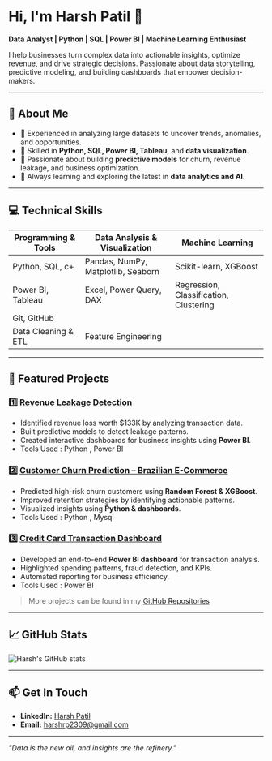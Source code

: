 # Hi, I'm Harsh Patil 👋
**Data Analyst | Python | SQL | Power BI | Machine Learning Enthusiast**  

I help businesses turn complex data into actionable insights, optimize revenue, and drive strategic decisions. Passionate about data storytelling, predictive modeling, and building dashboards that empower decision-makers.  

---

## 🚀 About Me
- 🔹 Experienced in analyzing large datasets to uncover trends, anomalies, and opportunities.  
- 🔹 Skilled in **Python, SQL, Power BI, Tableau**, and **data visualization**.  
- 🔹 Passionate about building **predictive models** for churn, revenue leakage, and business optimization.  
- 🔹 Always learning and exploring the latest in **data analytics and AI**.  

---

## 💻 Technical Skills

| Programming & Tools | Data Analysis & Visualization | Machine Learning |
|-------------------|-------------------------------|----------------|
| Python, SQL,  c+    | Pandas, NumPy, Matplotlib, Seaborn | Scikit-learn, XGBoost |
| Power BI, Tableau   | Excel, Power Query, DAX        | Regression, Classification, Clustering |
| Git, GitHub         
| Data Cleaning & ETL             | Feature Engineering |

---

## 📂 Featured Projects

### 1️⃣ [Revenue Leakage Detection](https://github.com/harshp23/Telecom_revenue_leakage_Analysis)
- Identified revenue loss worth $133K by analyzing transaction data.  
- Built predictive models to detect leakage patterns.  
- Created interactive dashboards for business insights using **Power BI**.
- Tools Used : Python , Power BI

### 2️⃣ [Customer Churn Prediction – Brazilian E-Commerce](https://github.com/harshp23/churn-prediction-extreme-imbalance)
- Predicted high-risk churn customers using **Random Forest & XGBoost**.  
- Improved retention strategies by identifying actionable patterns.  
- Visualized insights using **Python & dashboards**.
- Tools Used : Python , Mysql 

### 3️⃣ [Credit Card Transaction Dashboard](https://github.com/harshp23/Credit_card_financial_weekly_report)
- Developed an end-to-end **Power BI dashboard** for transaction analysis.  
- Highlighted spending patterns, fraud detection, and KPIs.  
- Automated reporting for business efficiency.
- Tools Used : Power BI

> More projects can be found in my [GitHub Repositories](https://github.com/harshp23?tab=repositories)

---

## 📈 GitHub Stats
![Harsh's GitHub stats](https://github-readme-stats.vercel.app/api?username=harshp23&show_icons=true&theme=radical)

---

## 📫 Get In Touch
- **LinkedIn:**  [Harsh Patil](www.linkedin.com/in/harsh-patil-a6758a276)
- **Email:** harshrp2309@gmail.com
  

---

*"Data is the new oil, and insights are the refinery."*
